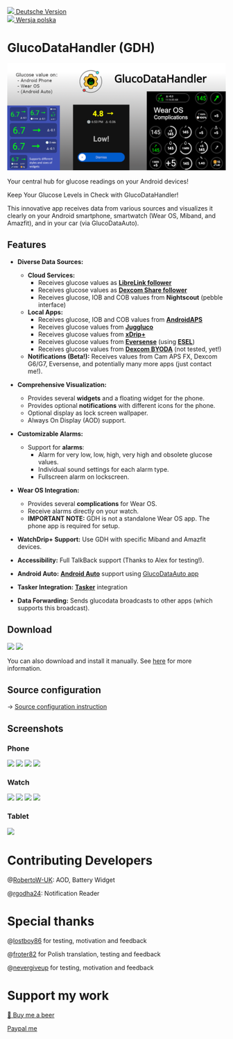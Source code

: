 [<img src='images/de.png' height=10> Deutsche Version](README_DE.md)  
[<img src='images/pl.png' height=10> Wersja polska](README_PL.md)

# GlucoDataHandler (GDH)

<img src='images/playstore/Playstore_Present_2.png'>

Your central hub for glucose readings on your Android devices!

Keep Your Glucose Levels in Check with GlucoDataHandler!

This innovative app receives data from various sources and visualizes it clearly on your Android smartphone, smartwatch (Wear OS, Miband, and Amazfit), and in your car (via GlucoDataAuto).

## Features

* **Diverse Data Sources:**
    * **Cloud Services:**
        * Receives glucose values as **[LibreLink follower](./SOURCES.md#librelink)**
        * Receives glucose values as **[Dexcom Share follower](./SOURCES.md#dexcom-share)**
        * Receives glucose, IOB and COB values from **Nightscout** (pebble interface)
    * **Local Apps:**
        * Receives glucose, IOB and COB values from **[AndroidAPS](./SOURCES.md#androidaps)**
        * Receives glucose values from **[Juggluco](./SOURCES.md#juggluco)**
        * Receives glucose values from **[xDrip+](./SOURCES.md#xdrip)**
        * Receives glucose values from **[Eversense](./SOURCES.md#eversense)** (using **[ESEL](https://github.com/BernhardRo/Esel)**)
        * Receives glucose values from **[Dexcom BYODA](./SOURCES.md#dexcom-byoda)** (not tested, yet!)
    * **Notifications (Beta!):** Receives values from Cam APS FX, Dexcom G6/G7, Eversense, and potentially many more apps (just contact me!).

* **Comprehensive Visualization:**
    * Provides several **widgets** and a floating widget for the phone.
    * Provides optional **notifications** with different icons for the phone.
    * Optional display as lock screen wallpaper.
    * Always On Display (AOD) support.

* **Customizable Alarms:**
    * Support for **alarms**:
        * Alarm for very low, low, high, very high and obsolete glucose values.
        * Individual sound settings for each alarm type.
        * Fullscreen alarm on lockscreen.

* **Wear OS Integration:**
    * Provides several **complications** for Wear OS.
    * Receive alarms directly on your watch.
    * **IMPORTANT NOTE:** GDH is not a standalone Wear OS app. The phone app is required for setup.

* **WatchDrip+ Support:** Use GDH with specific Miband and Amazfit devices.

* **Accessibility:** Full TalkBack support (Thanks to Alex for testing!).

* **Android Auto:** **[Android Auto](https://github.com/pachi81/GlucoDataAuto/blob/main/README.md)** support using [GlucoDataAuto app](https://github.com/pachi81/GlucoDataAuto/releases)

* **Tasker Integration:** **[Tasker](./TASKER.md)** integration

* **Data Forwarding:** Sends glucodata broadcasts to other apps (which supports this broadcast).

## Download
[<img src='https://play.google.com/intl/en_us/badges/static/images/badges/en_badge_web_generic.png' height=100>](https://play.google.com/store/apps/details?id=de.michelinside.glucodatahandler) 
[<img src='https://gitlab.com/IzzyOnDroid/repo/-/raw/master/assets/IzzyOnDroid.png' height=100>](https://apt.izzysoft.de/fdroid/index/apk/de.michelinside.glucodatahandler) 

You can also download and install it manually. See [here](./INSTALLATION.md) for more information.

## Source configuration

-> [Source configuration instruction](./SOURCES.md)

## Screenshots

### Phone
<img src='images/playstore/phone_main.png' width=200>  <img src='images/playstore/phone_alarm_fullscreen_notification.png' width=200>  <img src='images/playstore/phone_ps_2.png' width=200>  <img src='images/playstore/phone_widgets.png' width=200>

### Watch
<img src='images/playstore/gdh_wear.png' width=200>  <img src='images/playstore/gdh_wear_graph.png' width=200>  <img src='images/playstore/gdh_wear_notification.png' width=200>  <img src='images/playstore/gdh_wear_watchface.png' width=200> 

### Tablet
<img src='images/playstore/tablet_10.png' width=800>

# Contributing Developers
@[RobertoW-UK](https://github.com/RobertoW-UK): AOD, Battery Widget

@[rgodha24](https://github.com/rgodha24): Notification Reader

# Special thanks
@[lostboy86](https://github.com/lostboy86) for testing, motivation and feedback

@[froter82](https://github.com/froster82) for Polish translation, testing and feedback

@[nevergiveup](https://github.com/nevergiveup) for testing, motivation and feedback

# Support my work
[🍺 Buy me a beer](https://www.buymeacoffee.com/pachi81)

[Paypal me](https://paypal.me/pachi81)
